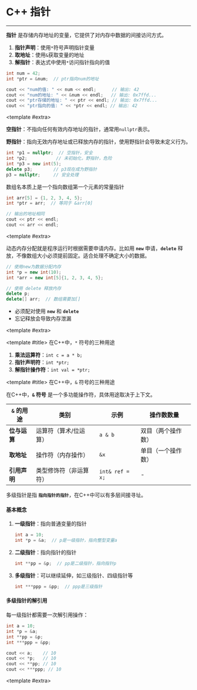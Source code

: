 # C++ 指针

---

<CCollapseGroup>

<CCollapse title="什么是指针？">

**指针** 是存储内存地址的变量，它提供了对内存中数据的间接访问方式。

</CCollapse>

<CCollapse title="指针的三大基本操作？">

1. **指针声明**：使用`*`符号声明指针变量
2. **取地址**：使用`&`获取变量的地址
3. **解指针**：表达式中使用`*`访问指针指向的值

```cpp
int num = 42;
int *ptr = &num;  // ptr指向num的地址

cout << "num的值: " << num << endl;      // 输出: 42
cout << "num的地址: " << &num << endl;   // 输出: 0x7ffd...
cout << "ptr存储的地址: " << ptr << endl; // 输出: 0x7ffd...
cout << "ptr指向的值: " << *ptr << endl; // 输出: 42
```

<template #extra>
    <CBadge text="重点" variant="outline" color="#ff4d4f" />
</template>
</CCollapse>

<CCollapse title="什么是空指针和野指针？">

**空指针**：不指向任何有效内存地址的指针，通常用`nullptr`表示。

**野指针**：指向无效内存地址或已释放内存的指针，使用野指针会导致未定义行为。

```cpp
int *p1 = nullptr;  // 空指针，安全
int *p2;           // 未初始化，野指针，危险
int *p3 = new int(5);
delete p3;        // p3现在成为野指针
p3 = nullptr;     // 安全处理
```

</CCollapse>

<CCollapse title="指针和数组有什么关系？">

数组名本质上是一个指向数组第一个元素的常量指针

```cpp
int arr[5] = {1, 2, 3, 4, 5};
int *ptr = arr;  // 等同于 &arr[0]

// 输出的地址相同
cout << ptr << endl;
cout << arr << endl;
```

<template #extra>
    <CBadge text="重点" variant="outline" color="#ff4d4f" />
</template>

</CCollapse>

<CCollapse title="什么是动态内存分配？">

动态内存分配就是程序运行时根据需要申请内存。比如用 **`new`** 申请，**`delete`** 释放，不像数组大小必须提前固定。适合处理不确定大小的数据。

```cpp
// 使用new为数据分配内存
int *p = new int(10);  
int *arr = new int[5]{1, 2, 3, 4, 5};  

// 使用 delete 释放内存
delete p;      
delete[] arr;  // 数组需要加[]
```

- 必须配对使用 **`new`** 和 **`delete`**
- 忘记释放会导致内存泄漏

<template #extra>
    <CBadge text="进阶" variant="outline" color="#b300dbff" />
</template>

</CCollapse>

<CCollapse>

<template #title>
    在C++中，<code>*</code> 符号的三种用途
</template>

1. **​乘法运算符**​​：`int c = a * b;`
2. **​指针声明符​**​：`int *ptr;`
3. **​解指针操作符**​​：`int val = *ptr;`

</CCollapse>

<CCollapse>

<template #title>
    在C++中，<code>&</code> 符号的三种用途
</template>

在C++中，**`&` 符号** 是一个多功能操作符，具体用途取决于上下文。

| **`&` 的用途** | **类别** | **示例** | **操作数数量** |
|----------------|---------|---------|---------------|
| **位与运算** | 运算符（算术/位运算） | `a & b` | 双目（两个操作数） |
| **取地址** | 操作符（内存操作） | `&x` | 单目（一个操作数） |
| **引用声明** | 类型修饰符（非运算符） | `int& ref = x;` | - |

</CCollapse>

<CCollapse title="什么是多级指针？">

多级指针是指 **`指向指针的指针`**，在C++中可以有多层间接寻址。

#### 基本概念

1. **一级指针**：指向普通变量的指针
   ```cpp
   int a = 10;
   int *p = &a;  // p是一级指针，指向整型变量a
   ```

2. **二级指针**：指向指针的指针
   ```cpp
   int **pp = &p;  // pp是二级指针，指向指针p
   ```

3. **多级指针**：可以继续延伸，如三级指针、四级指针等
   ```cpp
   int ***ppp = &pp;  // ppp是三级指针
   ```

#### 多级指针的解引用

每一级指针都需要一次解引用操作：
```cpp
int a = 10;
int *p = &a;
int **pp = &p;
int ***ppp = &pp;

cout << a;    // 10
cout << *p;   // 10
cout << **pp; // 10
cout << ***ppp; // 10
```

<template #extra>
    <CBadge text="进阶" variant="outline" color="#b300dbff" />
</template>
</CCollapse>

</CCollapseGroup>



